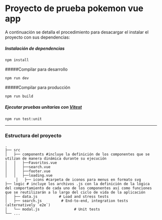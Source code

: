# Proyecto de prueba pokemon vue app

A continuación se detalla el procedimiento para desacargar el instalar el proyecto con sus dependencias:

##### Instalación de dependencias

```sh
npm install
```

#####Compilar para desarrollo

```sh
npm run dev
```

#####Compilar para producción

```sh
npm run build
```

##### Ejecutar pruebas unitarias con [Vitest](https://vitest.dev/)

```sh
npm run test:unit
```
---
### Estructura del proyecto

    .
    ├── src
	│   ├── components #incluye la definición de los componentes que se utilzan de manera dinámica durante su ejecución
	│   │   ├──Favoritos.vue
	│   │   ├──search.vue
	│   │   ├──footer.vue
	│   │   ├──loading.vue
		 │   ├── icons #carpeta de iconos para menus en formato svg
    ├── logic # incluye los archivos .js con la definición de la lógica del comportamiento de cada uno de los componentes así como funciones que se reutilizarán a lo largo del ciclo de vida de la aplicación
    │   ├── data.js          # Load and stress tests
    │   ├── search.js         # End-to-end, integration tests (alternatively `e2e`)
    │   └── modal.js                # Unit tests
    └── ...

```
